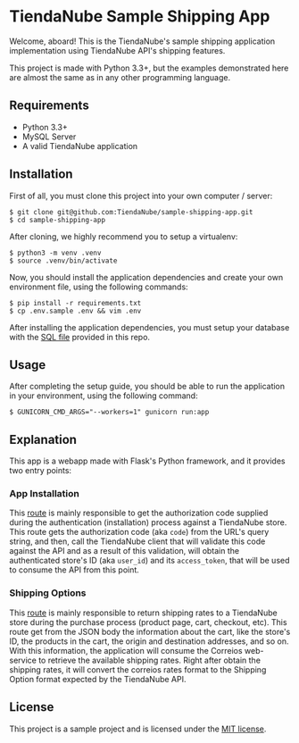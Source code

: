 # TiendaNube Sample Shipping App

Welcome, aboard! This is the TiendaNube's sample shipping application implementation using TiendaNube API's shipping features.

This project is made with Python 3.3+, but the examples demonstrated here are almost the same as in any other programming language.

## Requirements

- Python 3.3+
- MySQL Server
- A valid TiendaNube application

## Installation

First of all, you must clone this project into your own computer / server:
```
$ git clone git@github.com:TiendaNube/sample-shipping-app.git
$ cd sample-shipping-app
```

After cloning, we highly recommend you to setup a virtualenv:
```
$ python3 -m venv .venv
$ source .venv/bin/activate
```

Now, you should install the application dependencies and create your own environment file, using the following commands:
```
$ pip install -r requirements.txt
$ cp .env.sample .env && vim .env
```

After installing the application dependencies, you must setup your database with the [SQL file](resources/db.sql) provided in this repo.

## Usage

After completing the setup guide, you should be able to run the application in your environment, using the following command:
```
$ GUNICORN_CMD_ARGS="--workers=1" gunicorn run:app
```

## Explanation

This app is a webapp made with Flask's Python framework, and it provides two entry points:

### App Installation

This [route](https://github.com/TiendaNube/sample-shipping-app/blob/master/app/main.py#L46) is mainly responsible to get the authorization code supplied during the authentication (installation) process against a TiendaNube store. This route gets the authorization code (aka `code`) from the URL's query string, and then, call the TiendaNube client that will validate this code against the API and as a result of this validation, will obtain the authenticated store's ID (aka `user_id`) and its `access_token`, that will be used to consume the API from this point.

### Shipping Options

This [route](https://github.com/TiendaNube/sample-shipping-app/blob/master/app/main.py#L77) is mainly responsible to return shipping rates to a TiendaNube store during the purchase process (product page, cart, checkout, etc). This route get from the JSON body the information about the cart, like the store's ID, the products in the cart, the origin and destination addresses, and so on. With this information, the application will consume the Correios web-service to retrieve the available shipping rates. Right after obtain the shipping rates, it will convert the correios rates format to the Shipping Option format expected by the TiendaNube API. 

## License

This project is a sample project and is licensed under the [MIT license](LICENSE).
